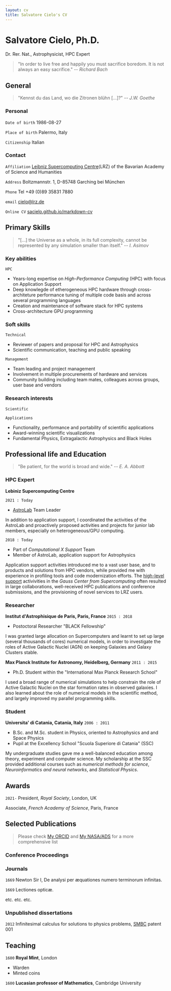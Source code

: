 ```yaml
---
layout: cv
title: Salvatore Cielo's CV
---
```

# Salvatore Cielo, Ph.D.
Dr. Rer. Nat., Astrophysicist, HPC Expert
>  "In order to live free and happily
>   you must sacrifice boredom. 
>   It is not always an easy sacrifice."
> -- _Richard Bach_

## General
> "Kennst du das Land, wo die Zitronen blühn [...]?"
> -- _J.W. Goethe_
### Personal
`Date of birth`
1986-08-27

`Place of birth`
Palermo, Italy

`Citizenship`
Italian
### Contact 

`Affiliation`
[Leibniz Supercomputing Centre](https://www.lrz.de/)(LRZ) of the Bavarian Academy of Science and Humanities

`Address`
Boltzmannstr. 1, D-85748 Garching bei München

`Phone`
Tel +49 (0)89 35831 7880

`email`
<a href="mailto:cielo@lrz.de">cielo@lrz.de</a>

`Online CV`
<a href="https://sacielo.github.io/markdown-cv/"> sacielo.github.io/markdown-cv </a>

## Primary Skills
> "[...] the Universe as a whole, in its full complexity, cannot
> be represented by any simulation smaller than itself."
> -- _I. Asimov_

### Key abilities
`HPC`
- Years-long expertise on _High-Performance Computing_ (HPC) with focus on Application Support
- Deep knowlegde of etherogeneous HPC hardware through cross-architeture performance tuning of multiple code basis and across several programming languages
- Creation and maintenance of software stack for HPC systems
- Cross-architecture GPU programming
  
### Soft skills
`Technical`
- Reviewer of papers and proposal for HPC and Astrophysics
- Scientific communication, teaching and public speaking


`Management`  
- Team leading and project management
- Involvement in multiple procurements of hardware and services
- Community building including team mates, colleagues across groups, user base and vendors

### Research interests
`Scientific` 

`Applications`
- Functionality, performance and portability of scientific applications
- Award-winning scientific visualizations
- Fundamental Physics, Extragalactic Astrophysics and Black Holes

## Professional life and Education 
> "Be patient, for the world is broad and wide."
> -- _E. A. Abbott_

### HPC Expert
__Lebiniz Supercomputing Centre__

`2021 : Today`
- [AstroLab](https://doku.lrz.de/astrolab-10746577.html) Team Leader
  
In addition to application support, I coordinated the activities of the AstroLab and proactively proposed activities and projects for junior lab members, especially on heterogeneous/GPU computing.

`2018 : Today`

- Part of _Computational X Support_ Team
- Member of AstroLab, application support for Astrophysics
  
Application support activities introduced me to a vast user base, and to products and solutions from HPC vendors, while provided me with experience in profiling tools and code modernization efforts.
The [high-level support](https://doku.lrz.de/high-level-support-projects-10747323.html) activivities in the _Gauss Center from Supercomputing_ often resulted in large collaborations, well-received HPC publications and conference submissions, and the provisioning of novel services to LRZ users.

### Researcher
__Institut d'Astrophisique de Paris, Paris, France__
`2015 : 2018`
- Postoctoral Researcher  "BLACK Fellowship"

I was granted large allocation on Supercomputers and learnt to set up large (several thousands of cores) numerical models, in order to investigate the roles of Active Galactic Nuclei (AGN) on keeping Galaxies and Galaxy Clusters stable. 

__Max Planck Institute for Astronomy, Heidelberg, Germany__
`2011 : 2015` 
- Ph.D. Student within the "International Max Planck Research School"

I used a broad range of numerical simulations to help constrain the role of Active Galactic Nuclei on the star formation rates in observed galaxies. I also learned about the role of numerical models in the scientific method, and largely improved my parallel programming skills.

### Student
__Universita' di Catania, Catania, Italy__
`2006 : 2011`
- B.Sc. and M.Sc. student in Physics, oriented to Astrophysics and and Space Physics
- Pupil at the Excellency School "Scuola Superiore di Catania" (SSC)

My undergraduate studies gave me a well-balanced education among theory, experiment and computer science.
My scholarship at the SSC provided additional courses such as _numerical methods for science_, _Neuroinformatics and neural networks_, and _Statistical Physics_.

## Awards

`2021-`
President, *Royal Society*, London, UK

Associate, *French Academy of Science*, Paris, France

## Selected Publications

> Please check [My ORCID](https://orcid.org/my-orcid?orcid=0000-0002-2019-8187)  and 
> [My NASA/ADS](https://ui.adsabs.harvard.edu/search/q=author%3A%22Cielo%2C%20Salvatore%22&sort=date%20desc%2C%20bibcode%20desc&p_=0)
> for a more comprehensive list

### Conference Proceedings

### Journals

`1669`
Newton Sir I, De analysi per æquationes numero terminorum infinitas. 

`1669`
Lectiones opticæ.

etc. etc. etc.

### Unpublished dissertations

`2012`
Infinitesimal calculus for solutions to physics problems, [SMBC](http://www.techdirt.com/articles/20121011/09312820678/if-patents-had-been-around-time-newton.shtml) patent 001


## Teaching 

`1600`
__Royal Mint__, London

- Warden
- Minted coins

`1600`
__Lucasian professor of Mathematics__, Cambridge University



<!-- ### Footer

Last updated: May 2013 -->


